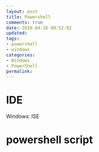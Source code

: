 ```yaml
---
layout: post
title: Powershell
comments: true
date: 2016-04-26 09:52:02
updated:
tags:
- powershell
- windows
categories:
- Windows
- PowerShell
permalink:
---
```


# IDE

Windows: ISE

# powershell script

